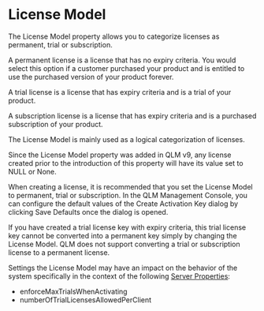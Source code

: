# License Model

The License Model property allows you to categorize licenses as permanent, trial or subscription.

A permanent license is a license that has no expiry criteria. You would select this option if a customer purchased your product and is entitled to use the purchased version of your product forever.

A trial license is a license that has expiry criteria and is a trial of your product.

A subscription license is a license that has expiry criteria and is a purchased subscription of your product.

The License Model is mainly used as a logical categorization of licenses.&#x20;

Since the License Model property was added in QLM v9, any license created prior to the introduction of this property will have its value set to NULL or None.

When creating a license, it is recommended that you set the License Model to permanent, trial or subscription. In the QLM Management Console, you can configure the default values of the Create Activation Key dialog by clicking Save Defaults once the dialog is opened.

If you have created a trial license key with expiry criteria, this trial license key cannot be converted into a permanent key simply by changing the License Model. QLM does not support converting a trial or subscription license to a permanent license.

Settings the License Model may have an impact on the behavior of the system specifically in the context of the following [Server Properties](https://support.soraco.co/hc/en-us/articles/207920563-Server-Properties):

* enforceMaxTrialsWhenActivating
* numberOfTrialLicensesAllowedPerClient
